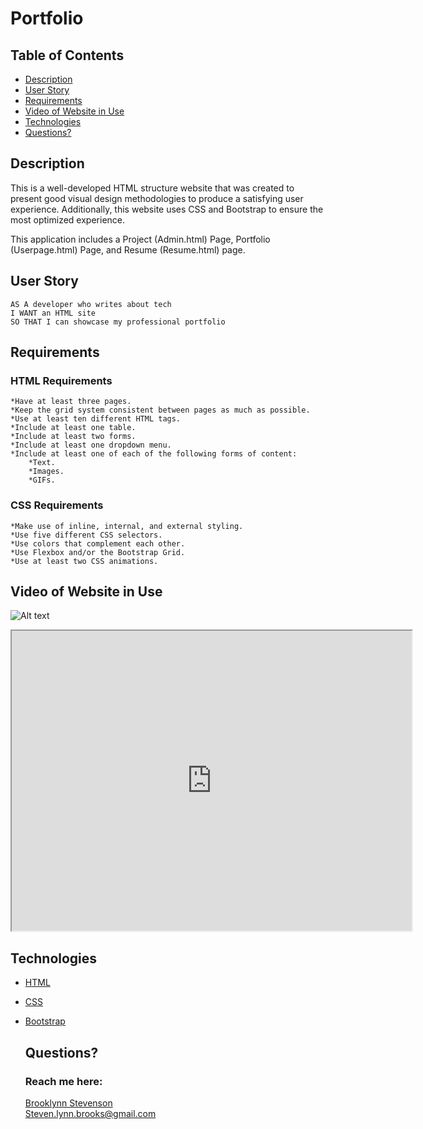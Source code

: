 # Portfolio


## Table of Contents
  * [Description](#description)
  * [User Story](#user-story)
  * [Requirements](#requirements)
  * [Video of Website in Use](#video-of-website-in-use)
  * [Technologies](#technologies)
  * [Questions?](#questions)


## Description
  This is a well-developed HTML structure website that was created to present good visual design methodologies to produce a satisfying user experience. Additionally, this website uses CSS and Bootstrap to ensure the most optimized experience.

  This application includes a Project (Admin.html) Page, Portfolio (Userpage.html) Page, and Resume (Resume.html) page.

## User Story
    AS A developer who writes about tech
    I WANT an HTML site
    SO THAT I can showcase my professional portfolio

## Requirements
  ### HTML Requirements
    *Have at least three pages.
    *Keep the grid system consistent between pages as much as possible.
    *Use at least ten different HTML tags.
    *Include at least one table.
    *Include at least two forms.
    *Include at least one dropdown menu.
    *Include at least one of each of the following forms of content: 
        *Text.
        *Images.
        *GIFs.
  ### CSS Requirements
    *Make use of inline, internal, and external styling.
    *Use five different CSS selectors.
    *Use colors that complement each other.
    *Use Flexbox and/or the Bootstrap Grid.
    *Use at least two CSS animations.

## Video of Website in Use

![Alt text](https://drive.google.com/file/d/1ZiWrTdKN-ezIUm-LoqW5wYhKPXnjKMDb/preview)

<iframe src="https://drive.google.com/file/d/1ZiWrTdKN-ezIUm-LoqW5wYhKPXnjKMDb/preview" width="640" height="480"></iframe>


## Technologies
* [HTML](https://html.com/)
* [CSS](https://developer.mozilla.org/en-US/docs/Web/CSS)
* [Bootstrap](https://getbootstrap.com/)
 

  ## Questions?
  ### Reach me here: 
  [Brooklynn Stevenson](https://github.com/Brooksteven)  
  Steven.lynn.brooks@gmail.com

